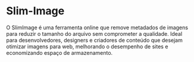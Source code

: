# Slim-Image
O SlimImage é uma ferramenta online que remove metadados de imagens para reduzir o tamanho do arquivo sem comprometer a qualidade. Ideal para desenvolvedores, designers e criadores de conteúdo que desejam otimizar imagens para web, melhorando o desempenho de sites e economizando espaço de armazenamento.
